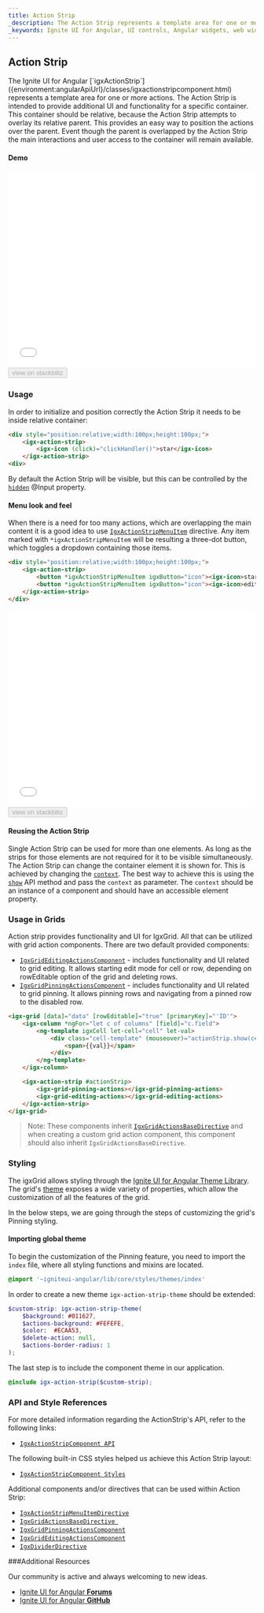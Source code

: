 ```yaml
---
title: Action Strip
_description: The Action Strip represents a template area for one or more actions. The Action Strip requires to be inside a relative container, as it is going to overlay it.
_keywords: Ignite UI for Angular, UI controls, Angular widgets, web widgets, UI widgets, Angular, Native Angular Components Suite, Native Angular Controls, Native Angular Components Library, Angular ActionStrip components, Angular ActionStrip directives, Angular ActionStrip controls
---
```


## Action Strip
<p class="highlight">
The Ignite UI for Angular [`igxActionStrip`]({environment:angularApiUrl}/classes/igxactionstripcomponent.html) represents a template area for one or more actions. The Action Strip is intended to provide additional UI and functionality for a specific container. This container should be relative, because the Action Strip attempts to overlay its relative parent. This provides an easy way to position the actions over the parent. Event though the parent is overlapped by the Action Strip the main interactions and user access to the container will remain available.
</p>

<div class="divider--half"></div>

#### Demo

<div class="sample-container loading" style="height: 400px;">
    <iframe id="action-strip-paragraph-sample" frameborder="0" seamless width="100%" height="100%" src="{environment:demosBaseUrl}/menus/action-strip-paragraph" onload="onSampleIframeContentLoaded(this);"></iframe>
</div>
<div>
    <button data-localize="stackblitz" disabled class="stackblitz-btn" data-iframe-id="action-strip-paragraph-sample" data-demos-base-url="{environment:demosBaseUrl}">view on stackblitz</button>
</div>

<div class="divider--half"></div>

### Usage
In order to initialize and position correctly the Action Strip it needs to be inside relative container:

```html
<div style="position:relative;width:100px;height:100px;">
    <igx-action-strip>
        <igx-icon (click)="clickHandler()">star</igx-icon>
    </igx-action-strip>
<div>
```

By default the Action Strip will be visible, but this can be controlled by the [`hidden`]({environment:angularApiUrl}/classes/igxactionstripcomponent.html#hidden) @Input property.

#### Menu look and feel
When there is a need for too many actions, which are overlapping the main content it is a good idea to use [`IgxActionStripMenuItem`]({environment:angularApiUrl}/classes/igxactionstripmenuitemdirective.html) directive. Any item marked with `*igxActionStripMenuItem` will be resulting a three-dot button, which toggles a dropdown containing those items.

```html
<div style="position:relative;width:100px;height:100px;">
    <igx-action-strip>
        <button *igxActionStripMenuItem igxButton="icon"><igx-icon>star</igx-icon></button>
        <button *igxActionStripMenuItem igxButton="icon"><igx-icon>edit</igx-icon></button>
    </igx-action-strip>
</div>
```

<div class="sample-container loading" style="height: 400px;">
    <iframe id="action-strip-menu-sample" frameborder="0" seamless width="100%" height="100%" src="{environment:demosBaseUrl}/menus/action-strip-paragraph-menu" onload="onSampleIframeContentLoaded(this);"></iframe>
</div>
<div>
    <button data-localize="stackblitz" disabled class="stackblitz-btn" data-iframe-id="action-strip-menu-sample" data-demos-base-url="{environment:demosBaseUrl}">view on stackblitz</button>
</div>

#### Reusing the Action Strip

Single Action Strip can be used for more than one elements. As long as the strips for those elements are not required for it to be visible simultaneously. 
The Action Strip can change the container element it is shown for.
This is achieved by changing the [`context`]({environment:angularApiUrl}/classes/igxactionstripcomponent.html#context).
The best way to achieve this is using the [`show`]({environment:angularApiUrl}/classes/igxactionstripcomponent.html#show) API method and pass the `context` as parameter. The `context` should be an instance of a component and should have an accessible element property.


### Usage in Grids

Action strip provides functionality and UI for IgxGrid.
All that can be utilized with grid action components. 
There are two default provided components:
- [`IgxGridEditingActionsComponent`]({environment:angularApiUrl}/classes/igxgrideditingactionscomponent.html) - includes functionality and UI related to grid editing. It allows starting edit mode for cell or row, depending on rowEditable option of the grid and deleting rows.
- [`IgxGridPinningActionsComponent`]({environment:angularApiUrl}/classes/igxgridpinningactionscomponent.html) - includes functionality and UI related to grid pinning. It allows pinning rows and navigating from a pinned row to the disabled row.

```html
<igx-grid [data]="data" [rowEditable]="true" [primaryKey]="'ID'">
    <igx-column *ngFor="let c of columns" [field]="c.field">
        <ng-template igxCell let-cell="cell" let-val>
            <div class="cell-template" (mouseover)="actionStrip.show(cell.row)" (mouseout)="actionStrip.hide()">
                <span>{{val}}</span>
            </div>
        </ng-template>
    </igx-column>

    <igx-action-strip #actionStrip>
        <igx-grid-pinning-actions></igx-grid-pinning-actions>
        <igx-grid-editing-actions></igx-grid-editing-actions>
    </igx-action-strip>
</igx-grid>
```
>Note: These components inherit [`IgxGridActionsBaseDirective`]({environment:angularApiUrl}/classes/igxgridactionsbasedirective.html) and when creating a custom grid action component, this component should also inherit `IgxGridActionsBaseDirective`.

### Styling

The igxGrid allows styling through the [Ignite UI for Angular Theme Library](../themes/component-themes.md). The grid's [theme]({environment:sassApiUrl}/index.html#function-igx-grid-theme) exposes a wide variety of properties, which allow the customization of all the features of the grid.

In the below steps, we are going through the steps of customizing the grid's Pinning styling.

#### Importing global theme
To begin the customization of the Pinning feature, you need to import the `index` file, where all styling functions and mixins are located.
```scss
@import '~igniteui-angular/lib/core/styles/themes/index'
```
In order to create a new theme `igx-action-strip-theme` should be extended:
```scss
$custom-strip: igx-action-strip-theme(
    $background: #011627,
    $actions-background: #FEFEFE,
    $color:  #ECAA53,
    $delete-action: null,
    $actions-border-radius: 1
);
```

The last step is to include the component theme in our application.
```scss
@include igx-action-strip($custom-strip);
```


### API and Style References

For more detailed information regarding the ActionStrip's API, refer to the following links:
* [`IgxActionStripComponent API`]({environment:angularApiUrl}/classes/igxactionstripcomponent.html)

The following built-in CSS styles helped us achieve this Action Strip layout:

* [`IgxActionStripComponent Styles`]({environment:sassApiUrl}/index.html#function-igx-action-strip-theme)

Additional components and/or directives that can be used within Action Strip:

* [`IgxActionStripMenuItemDirective`]({environment:angularApiUrl}/classes/igxmenuitemdirective.html)
* [`IgxGridActionsBaseDirective `]({environment:angularApiUrl}/classes/igxgridactionsbasedirective.html)
* [`IgxGridPinningActionsComponent`]({environment:angularApiUrl}/classes/igxpinningactionscomponent.html)
* [`IgxGridEditingActionsComponent`]({environment:angularApiUrl}/classes/igxeditingactionscomponent.html)
* [`IgxDividerDirective`]({environment:angularApiUrl}/classes/igxdividerdirective.html)


<div class="divider"></div>

###Additional Resources

<div class="divider--half"></div>
Our community is active and always welcoming to new ideas.

* [Ignite UI for Angular **Forums**](https://www.infragistics.com/community/forums/f/ignite-ui-for-angular)
* [Ignite UI for Angular **GitHub**](https://github.com/IgniteUI/igniteui-angular)